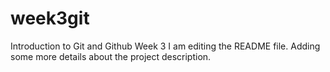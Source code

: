 # week3git
Introduction to Git and Github Week 3
I am editing the README file. Adding some more details about the project description.


